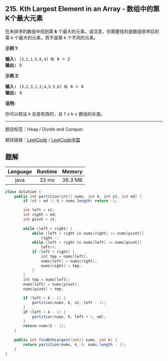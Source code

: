## 215. Kth Largest Element in an Array - 数组中的第K个最大元素

<!--If you want to use the English description, use `question.content` instead-->

<p>在未排序的数组中找到第 <strong>k</strong> 个最大的元素。请注意，你需要找的是数组排序后的第 k 个最大的元素，而不是第 k 个不同的元素。</p>

<p><strong>示例 1:</strong></p>

<pre><strong>输入:</strong> <code>[3,2,1,5,6,4] 和</code> k = 2
<strong>输出:</strong> 5
</pre>

<p><strong>示例&nbsp;2:</strong></p>

<pre><strong>输入:</strong> <code>[3,2,3,1,2,4,5,5,6] 和</code> k = 4
<strong>输出:</strong> 4</pre>

<p><strong>说明: </strong></p>

<p>你可以假设 k 总是有效的，且 1 &le; k &le; 数组的长度。</p>



-----

题目标签：Heap / Divide and Conquer

题目链接：[LeetCode](https://leetcode.com/problems/kth-largest-element-in-an-array/description/)  /  [LeetCode中国](https://leetcode-cn.com/problems/kth-largest-element-in-an-array/description/)

## 题解



| Language | Runtime | Memory |
|:---:|:---:|:---:|
| java  | 33  ms | 36.3 MB |

```java
class Solution {
    public int partition(int[] nums, int k, int st, int ed) {
        if (st > ed || k > nums.length) return -1;

        int left = st;
        int right = ed;
        int pivot = st;
        
        while (left < right) {
            while (left < right && nums[right] <= nums[pivot]) 
                right--;
            while (left < right && nums[left] >= nums[pivot])
                left++;
            if (left < right) {
                int tmp = nums[left];
                nums[left] = nums[right];
                nums[right] = tmp;
            }
        }
        int tmp = nums[left];
        nums[left] = nums[pivot];
        nums[pivot] = tmp;

        if (left > k - 1) {
            partition(nums, k, st, left - 1);
        }
        if (left < k - 1) {
            partition(nums, k, left + 1, ed);
        }
        return nums[k - 1];
    }
    
    public int findKthLargest(int[] nums, int k) {
        return partition(nums, k, 0, nums.length - 1);
    }
}
```
